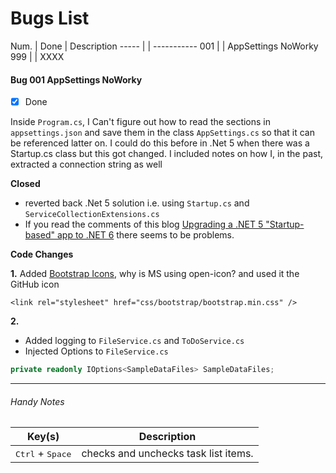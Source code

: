 ﻿
# Bugs List


 Num.  | Done | Description 
 ----- |   | ----------- 
 001   |  | AppSettings NoWorky       
 999   |  | XXXX    
 

#### Bug 001 AppSettings NoWorky

- [x] Done

Inside `Program.cs`, I Can't figure out how to read the sections in `appsettings.json` and save them in the class `AppSettings.cs` so that it can be referenced latter on.
I could do this before in .Net 5 when there was a Startup.cs class but this got changed.
I included notes on how I, in the past, extracted a connection string as well

**Closed**

- reverted back .Net 5 solution i.e. using `Startup.cs` and `ServiceCollectionExtensions.cs`
- If you read the comments of this blog [Upgrading a .NET 5 "Startup-based" app to .NET 6](https://andrewlock.net/exploring-dotnet-6-part-12-upgrading-a-dotnet-5-startup-based-app-to-dotnet-6/) there seems to be problems.

**Code Changes**

**1.** Added [Bootstrap Icons](https://icons.getbootstrap.com/), why is MS using open-icon? and used it the GitHub icon
```
<link rel="stylesheet" href="css/bootstrap/bootstrap.min.css" />
```

**2.**
- Added logging to `FileService.cs` and `ToDoService.cs`
- Injected Options to `FileService.cs`
```csharp
private readonly IOptions<SampleDataFiles> SampleDataFiles;
```

---

###### Handy Notes

 Key(s)      | Description 
 ----------- | ----------- 
 <kbd>Ctrl</kbd> + <kbd>Space</kbd> | checks and unchecks task list items.